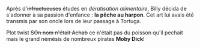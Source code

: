 
Après d'~~infructueuses~~ études en *dératisation alimentaire*, Billy décida de s'adonner à sa passion d'enfance : **la pêche au harpon**. Cet art lui avais été transmis par son oncle lors de leur passage à Tortuga. 

Plot twist ~~SOn nom n'était Achab~~ ce n'était pas du poisson qu'il pechait mais le grand némésis de nombreux pirates **Moby Dick**!
